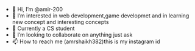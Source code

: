 - 👋 Hi, I’m @amir-200
- 👀 I’m interested in web development,game developmet and in learning new concept and interesting concepts
- 🌱 Currently a CS student
- 💞️ I’m looking to collaborate on anything just ask
- 📫 How to reach me (amrshaikh382)this is my instagram id 

<!---
amir-200/amir-200 is a ✨ special ✨ repository because its `README.md` (this file) appears on your GitHub profile.
You can click the Preview link to take a look at your changes.
--->
